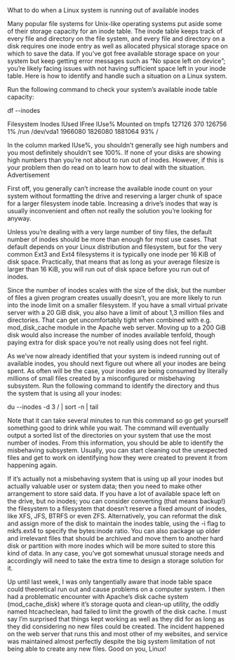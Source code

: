 What to do when a Linux system is running out of available inodes


Many popular file systems for Unix-like operating systems put aside some of their storage capacity for an inode table.
The inode table keeps track of every file and directory on the file system, and every file and directory on a disk requires one inode entry as well as allocated physical storage space on which to save the data. If you’ve got free available storage space on your system but keep getting error messages such as “No space left on device”; you’re likely facing issues with not having sufficient space left in your inode table. Here is how to identify and handle such a situation on a Linux system.

Run the following command to check your system’s available inode table capacity:

df --inodes

Filesystem      Inodes   IUsed   IFree IUse% Mounted on
tmpfs           127126     370  126756    1% /run
/dev/vda1      1966080 1826080 1881064   93% /

In the column marked IUse%, you shouldn’t generally see high numbers and you most definitely shouldn’t see 100%. 
If none of your disks are showing high numbers than you’re not about to run out of inodes. 
However, if this is your problem then do read on to learn how to deal with the situation.
Advertisement


First off, you generally can’t increase the available inode count on your system without formatting the drive and reserving a larger chunk of space for a larger filesystem inode table. 
Increasing a drive’s inodes that way is usually inconvenient and often not really the solution you’re looking for anyway.


Unless you’re dealing with a very large number of tiny files, the default number of inodes should be more than enough for most use cases. 
That default depends on your Linux distribution and filesystem, but for the very common Ext3 and Ext4 filesystems it is typically one inode per 16 KiB of disk space. 
Practically, that means that as long as your average filesize is larger than 16 KiB, you will run out of disk space before you run out of inodes.

Since the number of inodes scales with the size of the disk, but the number of files a given program creates usually doesn’t, you are more likely to run into the inode limit on a smaller filesystem. 
If you have a small virtual private server with a 20 GiB disk, you also have a limit of about 1,3 million files and directories. 
That can get uncomfortably tight when combined with e.g. mod_disk_cache module in the Apache web server. 
Moving up to a 200 GiB disk would also increase the number of inodes available tenfold, though paying extra for disk space you’re not really using does not feel right.

As we’ve now already identified that your system is indeed running out of available inodes, you should next figure out where all your inodes are being spent. 
As often will be the case, your inodes are being consumed by literally millions of small files created by a misconfigured or misbehaving subsystem. 
Run the following command to identify the directory and thus the system that is using all your inodes:

du --inodes -d 3 / | sort -n | tail

Note that it can take several minutes to run this command so go get yourself something good to drink while you wait. The command will eventually output a sorted list of the directories on your system that use the most number of inodes. From this information, you should be able to identify the misbehaving subsystem. Usually, you can start cleaning out the unexpected files and get to work on identifying how they were created to prevent it from happening again.

If it’s actually not a misbehaving system that is using up all your inodes but actually valuable user or system data; then you need to make other arrangement to store said data. If you have a lot of available space left on the drive, but no inodes; you can consider converting (that means backup!) the filesystem to a filesystem that doesn’t reserve a fixed amount of inodes, like XFS, JFS, BTRFS or even ZFS. Alternatively, you can reformat the disk and assign more of the disk to maintain the inodes table, using the -i flag to mkfs.ext4 to specify the bytes:inode ratio. You can also package up older and irrelevant files that should be archived and move them to another hard disk or partition with more inodes which will be more suited to store this kind of data. In any case, you’ve got somewhat unusual storage needs and accordingly will need to take the extra time to design a storage solution for it.

Up until last week, I was only tangentially aware that inode table space could theoretical run out and cause problems on a computer system. I then had a problematic encounter with Apache’s disk cache system (mod_cache_disk) where it’s storage quota and clean-up utility, the oddly named htcacheclean, had failed to limit the growth of the disk cache. I must say I’m surprised that things kept working as well as they did for as long as they did considering no new files could be created. The incident happened on the web server that runs this and most other of my websites, and service was maintained almost perfectly despite the big system limitation of not being able to create any new files. Good on you, Linux!
